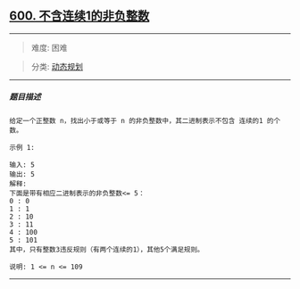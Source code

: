 ## [600. 不含连续1的非负整数](https://leetcode-cn.com/problems/non-negative-integers-without-consecutive-ones/)

---

> 难度: 困难

> 分类:  [动态规划](https://leetcode-cn.com/tag/dynamic-programming/) 

---

##### 题目描述

```
给定一个正整数 n，找出小于或等于 n 的非负整数中，其二进制表示不包含 连续的1 的个数。

示例 1:

输入: 5
输出: 5
解释: 
下面是带有相应二进制表示的非负整数<= 5：
0 : 0
1 : 1
2 : 10
3 : 11
4 : 100
5 : 101
其中，只有整数3违反规则（有两个连续的1），其他5个满足规则。

说明: 1 <= n <= 109

```

---
